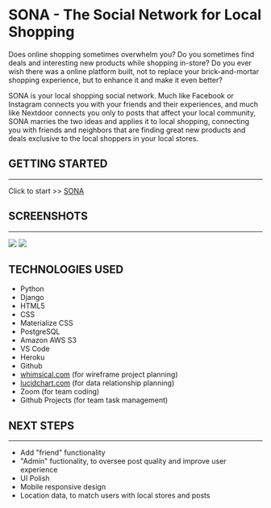 # SONA - The Social Network for Local Shopping

Does online shopping sometimes overwhelm you?  Do you sometimes find deals and interesting new products while shopping in-store?  Do you ever wish there was a online platform built, not to replace your brick-and-mortar shopping experience, but to enhance it and make it even better?

SONA is your local shopping social network.  Much like Facebook or Instagram connects you with your friends and their experiences, and much like Nextdoor connects you only to posts that affect your local community, SONA marries the two ideas and applies it to local shopping, connecting you with friends and neighbors that are finding great new products and deals exclusive to the local shoppers in your local stores.

## GETTING STARTED
---
Click to start >> [SONA](https://sona-shopping.herokuapp.com/)

## SCREENSHOTS
---

<img src='SONAstoredetail.jpg'>
<img src='SONAitemdetail.jpg'>

## TECHNOLOGIES USED

- Python
- Django
- HTML5
- CSS
- Materialize CSS
- PostgreSQL
- Amazon AWS S3
- VS Code
- Heroku
- Github
- [whimsical.com](https://whimsical.com) (for wireframe project planning)
- [lucidchart.com](https://www.lucidchart.com/pages/) (for data relationship planning)
- Zoom (for team coding)
- Github Projects (for team task management)

## NEXT STEPS 
---

- Add "friend" functionality
- "Admin" fuctionality, to oversee post quality and improve user experience
- UI Polish
- Mobile responsive design
- Location data, to match users with local stores and posts
